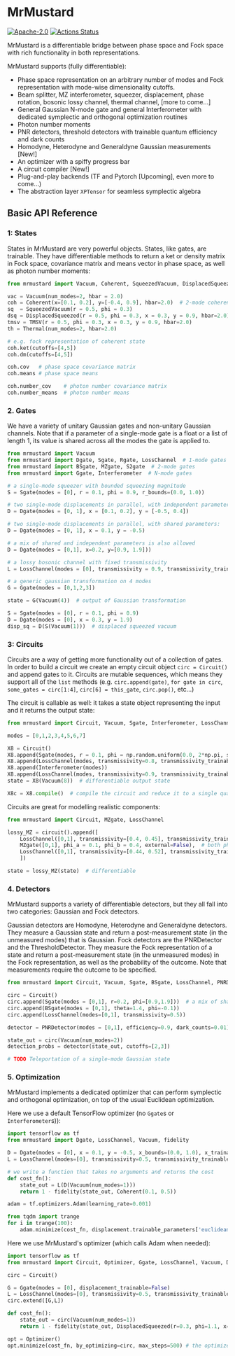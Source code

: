 # MrMustard

[![Apache-2.0](https://img.shields.io/badge/License-Apache--2.0-blue)](https://opensource.org/licenses/Apache-2.0)
[![Actions Status](https://github.com/XanaduAI/MrMustard/workflows/Tests/badge.svg)](https://github.com/XanaduAI/MrMustard/actions)

MrMustard is a differentiable bridge between phase space and Fock space with rich functionality in both representations.

MrMustard supports (fully differentiable):
- Phase space representation on an arbitrary number of modes and Fock representation with mode-wise dimensionality cutoffs.
- Beam splitter, MZ interferometer, squeezer, displacement, phase rotation, bosonic lossy channel, thermal channel, [more to come...]
- General Gaussian N-mode gate and general Interferometer with dedicated symplectic and orthogonal optimization routines
- Photon number moments
- PNR detectors, threshold detectors with trainable quantum efficiency and dark counts
- Homodyne, Heterodyne and Generaldyne Gaussian measurements [New!]
- An optimizer with a spiffy progress bar
- A circuit compiler [New!]
- Plug-and-play backends (TF and Pytorch [Upcoming], even more to come...)
- The abstraction layer `XPTensor` for seamless symplectic algebra


## Basic API Reference

### 1: States
States in MrMustard are very powerful objects. States, like gates, are trainable.
They have differentiable methods to return a ket or density matrix in Fock space, covariance matrix and means vector in phase space, as well as photon number moments:

```python
from mrmustard import Vacuum, Coherent, SqueezedVacuum, DisplacedSqueezed, Thermal

vac = Vacuum(num_modes=2, hbar = 2.0)
coh = Coherent(x=[0.1, 0.2], y=[-0.4, 0.9], hbar=2.0)  # 2-mode coherent state
sq  = SqueezedVacuum(r = 0.5, phi = 0.3)
dsq = DisplacedSqueezed(r = 0.5, phi = 0.3, x = 0.3, y = 0.9, hbar=2.0)
tmsv = TMSV(r = 0.5, phi = 0.3, x = 0.3, y = 0.9, hbar=2.0)
th = Thermal(num_modes=2, hbar=2.0)

# e.g. fock representation of coherent state
coh.ket(cutoffs=[4,5])
coh.dm(cutoffs=[4,5])

coh.cov   # phase space covariance matrix
coh.means # phase space means

coh.number_cov    # photon number covariance matrix
coh.number_means  # photon number means
```


### 2. Gates
We have a variety of unitary Gaussian gates and non-unitary Gaussian channels.
Note that if a parameter of a single-mode gate is a float or a list of length 1, its value is shared across all the modes the gate is applied to.

```python
from mrmustard import Vacuum
from mrmustard import Dgate, Sgate, Rgate, LossChannel  # 1-mode gates ; parallelizable
from mrmustard import BSgate, MZgate, S2gate  # 2-mode gates
from mrmustard import Ggate, Interferometer  # N-mode gates

# a single-mode squeezer with bounded squeezing magnitude
S = Sgate(modes = [0], r = 0.1, phi = 0.9, r_bounds=(0.0, 1.0))

# two single-mode displacements in parallel, with independent parameters:
D = Dgate(modes = [0, 1], x = [0.1, 0.2], y = [-0.5, 0.4])

# two single-mode displacements in parallel, with shared parameters:
D = Dgate(modes = [0, 1], x = 0.1, y = -0.5)

# a mix of shared and independent parameters is also allowed
D = Dgate(modes = [0,1], x=0.2, y=[0.9, 1.9]))

# a lossy bosonic channel with fixed transmissivity
L = LossChannel(modes = [0], transmissivity = 0.9, transmissivity_trainable = False)

# a generic gaussian transformation on 4 modes
G = Ggate(modes = [0,1,2,3])

state = G(Vacuum(4))  # output of Gaussian transformation

S = Sgate(modes = [0], r = 0.1, phi = 0.9)
D = Dgate(modes = [0], x = 0.3, y = 1.9)
disp_sq = D(S(Vacuum(1)))  # displaced squeezed vacuum
```


### 3: Circuits

Circuits are a way of getting more functionality out of a collection of gates.
In order to build a circuit we create an empty circuit object `circ = Circuit()` and append gates to it. 
Circuits are mutable sequences, which means they support all of the `list` methods (e.g. `circ.append(gate)`, `for gate in circ`, `some_gates = circ[1:4]`, `circ[6] = this_gate`, `circ.pop()`, etc...)

The circuit is callable as well: it takes a state object representing the input and it returns the output state:

```python
from mrmustard import Circuit, Vacuum, Sgate, Interferometer, LossChannel

modes = [0,1,2,3,4,5,6,7]

X8 = Circuit()
X8.append(Sgate(modes, r = 0.1, phi = np.random.uniform(0.0, 2*np.pi, size=8)), r_bounds=(0.0, 1.0))
X8.append(LossChannel(modes, transmissivity=0.8, transmissivity_trainable=False))  # shared over all modes
X8.append(Interferometer(modes))
X8.append(LossChannel(modes, transmissivity=0.9, transmissivity_trainable=False))  # shared over all modes
state = X8(Vacuum(8))  # differentiable output state

X8c = X8.compile()  # compile the circuit and reduce it to a single quantum channel (differentiable with caveats)
```

Circuits are great for modelling realistic components:

``` python
from mrmustard import Circuit, MZgate, LossChannel

lossy_MZ = circuit().append([
    LossChannel([0,1], transmissivity=[0.4, 0.45], transmissivity_trainable=False)  # in-couplings
    MZgate([0,1], phi_a = 0.1, phi_b = 0.4, external=False),  # both phases in the MZ
    LossChannel([0,1], transmissivity=[0.44, 0.52], transmissivity_trainable=False)  # out-couplings
    ])

state = lossy_MZ(state)  # differentiable
```

### 4. Detectors
MrMustard supports a variety of differentiable detectors, but they all fall into two categories: Gaussian and Fock detectors.

Gaussian detectors are Homodyne, Heterodyne and Generaldyne detectors. They measure a Gaussian state and return a post-measurement state (in the unmeasured modes) that is Gaussian. Fock detectors are the PNRDetector and the ThresholdDetector. They measure the Fock representation of a state and return a post-measurement state (in the unmeasured modes) in the Fock representation, as well as the probability of the outcome.
Note that measurements require the outcome to be specified.


```python
from mrmustard import Circuit, Vacuum, Sgate, BSgate, LossChannel, PNRDetector, ThresholdDetector

circ = Circuit()
circ.append(Sgate(modes = [0,1], r=0.2, phi=[0.9,1.9]))  # a mix of shared and independent parameters is allowed
circ.append(BSgate(modes = [0,1], theta=1.4, phi=-0.1))
circ.append(LossChannel(modes=[0,1], transmissivity=0.5))

detector = PNRDetector(modes = [0,1], efficiency=0.9, dark_counts=0.01)

state_out = circ(Vacuum(num_modes=2))
detection_probs = detector(state_out, cutoffs=[2,3])

# TODO Teleportation of a single-mode Gaussian state


```

### 5. Optimization
MrMustard implements a dedicated optimizer that can perform symplectic and orthogonal optimization, on top of the usual Euclidean optimization.

Here we use a default TensorFlow optimizer (no `Ggate`s or `Interferometer`s)):
```python
import tensorflow as tf
from mrmustard import Dgate, LossChannel, Vacuum, fidelity

D = Dgate(modes = [0], x = 0.1, y = -0.5, x_bounds=(0.0, 1.0), x_trainable=True, y_trainable=False)
L = LossChannel(modes=[0], transmissivity=0.5, transmissivity_trainable=False)

# we write a function that takes no arguments and returns the cost
def cost_fn():
    state_out = L(D(Vacuum(num_modes=1)))
    return 1 - fidelity(state_out, Coherent(0.1, 0.5))

adam = tf.optimizers.Adam(learning_rate=0.001)

from tqdm import trange
for i in trange(100):
    adam.minimize(cost_fn, displacement.trainable_parameters['euclidean'])
```

Here we use MrMustard's optimizer (which calls Adam when needed):
```python
import tensorflow as tf
from mrmustard import Circuit, Optimizer, Ggate, LossChannel, Vacuum, DisplacedSqueezed

circ = Circuit()

G = Ggate(modes = [0], displacement_trainable=False)
L = LossChannel(modes=[0], transmissivity=0.5, transmissivity_trainable=False)
circ.extend([G,L])

def cost_fn():
    state_out = circ(Vacuum(num_modes=1))
    return 1 - fidelity(state_out, DisplacedSqueezed(r=0.3, phi=1.1, x=-0.1, y=0.1))

opt = Optimizer()
opt.minimize(cost_fn, by_optimizing=circ, max_steps=500) # the optimizer stops earlier if the loss is stable
```
